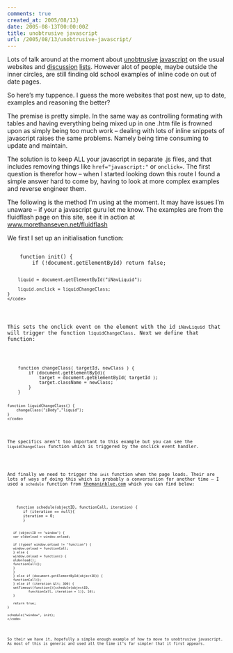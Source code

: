 ```yaml
---
comments: true
created_at: 2005/08/13}
date: 2005-08-13T00:00:00Z
title: unobtrusive javascript
url: /2005/08/13/unobtrusive-javascript/
---
```


<p>
Lots of talk around at the moment about <a href="http://adactio.com/atmedia2005/">unobtrusive</a> <a href="http://www.bobbyvandersluis.com/articles/goodpractices.php">javascript</a> on the usual websites and <a href="http://designersinhouse.com">discussion</a> <a href="http://www.quirksmode.org/dom/list.html ">lists</a>. However alot of people, maybe outside the inner circles, are still finding old school examples of inline code on out of date pages.

</p>
<p>
So here’s my tuppence. I guess the more websites that post new, up to date, examples and reasoning the better?

</p>
<p>
The premise is pretty simple. In the same way as controlling formating with tables and having everything being mixed up in one .htm file is frowned upon as simply being too much work – dealing with lots of inline snippets of javascript raises the same problems. Namely being time consuming to update and maintain.

</p>
<p>
The solution is to keep ALL your javascript in separate .js files, and that includes removing things like <code>href="javascript:"</code> or <code>onclick=</code>. The first question is therefor how – when I started looking down this route I found a simple answer hard to come by, having to look at more complex examples and reverse engineer them.

</p>
<p>
The following is the method I’m using at the moment. It may have issues I’m unaware – if your a javascript guru let me know. The examples are from the fluidflash page on this site, see it in action at <a href="http://www.morethanseven.net/fluidflash">www.morethanseven.net/fluidflash</a>

</p>
<p>
We first I set up an initialisation function:

</p>
    <code>
    function init() {
        if (!document.getElementById) return false;

        liquid = document.getElementById("iNavLiquid");

        liquid.onclick = liquidChangeClass;
    }
    </code>

<p>
This sets the onclick event on the element with the id <code>iNavLiquid</code> that will trigger the function <code>liquidChangeClass</code>. Next we define that function:

</p>
    <code>
    function changeClass( targetId, newClass ) {
        if (document.getElementById){
            target = document.getElementById( targetId );
            target.className = newClass;
        }
    }

    function liquidChangeClass() {
        changeClass("iBody","liquid");
    }
    </code>

<p>
The specifics aren’t too important to this example but you can see the <code>liquidChangeClass</code> function which is triggered by the onclick event handler.

</p>
<p>
And finally we need to trigger the <code>init</code> function when the page loads. Their are lots of ways of doing this which is probably a conversation for another time – I used a <code>schedule</code> function from <a href="http://themaninblue.com">themaninblue.com</a> which you can find below:

</p>
    <code>
    function schedule(objectID, functionCall, iteration) {
       if (iteration == null){
       iteration = 0;
       }

       if (objectID == "window") {
       var oldonload = window.onload;

       if (typeof window.onload != "function") {
       window.onload = functionCall;
       } else {
       window.onload = function() {
       oldonload();
       functionCall();
       }
       }
       } else if (document.getElementById(objectID)) {
       functionCall();
       } else if (iteration &lt; 300) {
       setTimeout(function(){schedule(objectID, 
               functionCall, iteration + 1)}, 10);
       }

       return true;
    }  

    schedule("window", init);
    </code>

<p>
So their we have it, hopefully a simple enough example of how to move to unobtrusive javascript. As most of this is generic and used all the time it’s far simpler that it first appears.

</p>
